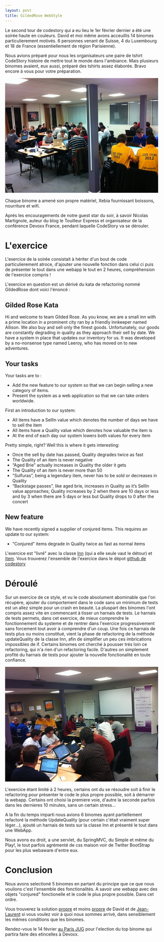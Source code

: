 ```yaml
---
layout: post
title: GildedRose WebStyle
---
```


Le second tour de codestory qui a eu lieu le 1er février dernier a été une soirée haute en couleurs.
David et moi même avons acceuillis 14 binomes particulierement motivés. 
6 personnes venant de Suisse, 4 du Luxembourg et 18 de France (essentiellement de région Parisienne).

Nous avions préparé pour nous les organisateurs une paire de tshirt CodeStory histoire de mettre tout le monde dans l'ambiance.
Mais plusieurs binomes avaient, eux aussi, préparé des tshirts assez élaborée. Bravo encore à vous pour votre préparation.

![tshirt1](/images/tshirt2.jpeg)

Chaque binome a amené son propre matériel, Xebia fournissant boissons, nourriture et wifi.

Aprés les encouragements de notre guest star du soir, à savoir Nicolas Martignole, auteur du blog le Touilleur Express et organisateur de la conférence Devoxx France, pendant laquelle CodeStory va se dérouler.

L'exercice
===========

L'exercice de la soirée consistait à hériter d'un bout de code particulierement atroce, d'ajouter une nouvelle fonction dans celui ci puis de présenter le tout dans une webapp le tout en 2 heures, compréhension de l'exercice compris !

L'exercice en question est un dérivé du kata de refactoring nommé GildedRose dont voici l'énoncé :


Gilded Rose Kata
-------------

Hi and welcome to team Gilded Rose. As you know, we are a small inn with a prime location in a prominent city ran by a friendly innkeeper named Allison. We also buy and sell only the finest goods. Unfortunately, our goods are constantly degrading in quality as they approach their sell by date. We have a system in place that updates our inventory for us. It was developed by a no-nonsense type named Leeroy, who has moved on to new adventures.

Your tasks
-------------

Your tasks are to :

* Add the new feature to our system so that we can begin selling a new category of items.
* Present the system as a web application so that we can take orders worldwide.

First an introduction to our system:

* All items have a SellIn value which denotes the number of days we have to sell the item
* All items have a Quality value which denotes how valuable the item is
* At the end of each day our system lowers both values for every item

Pretty simple, right? Well this is where it gets interesting:

* Once the sell by date has passed, Quality degrades twice as fast
* The Quality of an item is never negative
* “Aged Brie” actually increases in Quality the older it gets
* The Quality of an item is never more than 50
* “Sulfuras”, being a legendary item, never has to be sold or decreases in Quality
* “Backstage passes”, like aged brie, increases in Quality as it’s SellIn value approaches; Quality increases by 2 when there are 10 days or less and by 3 when there are 5 days or less but Quality drops to 0 after the concert

New feature
-------------
We have recently signed a supplier of conjured items. This requires an update to our system:

* “Conjured” items degrade in Quality twice as fast as normal items


L'exercice est "livré" avec la classe [Inn](https://github.com/dgageot/CodeStoryStep2/blob/master/src/main/java/fr/xebia/katas/gildedrose/Inn.java) (qui a elle seule vaut le détour) et [Item](https://github.com/dgageot/CodeStoryStep2/blob/master/src/main/java/fr/xebia/katas/gildedrose/Item.java).
Vous trouverez l'ensemble de l'exercice dans le dépot [github de codestory](https://github.com/dgageot/CodeStoryStep2)

Déroulé
=========
Sur un exercice de ce style, et vu le code absolument abominable que l'on récupère, ajouter du comportement dans le code sans un minimum de tests est un allez simple pour un crash en beauté. La pluspart des binomes l'ont compris assez vite en commencant à tisser un harnais de tests.
Le harnais de tests permets, dans cet exercice, de mieux comprendre le fonctionnement du systeme et de rentrer dans l'exercice progressivement sans forcement tout avoir à comprendre d'un coup.
Une fois ce harnais de tests plus ou moins constitué, vient la phase de refactoring de la méthode updateQuality de la classe Inn, afin de simplifier un peu ces imbrications impossibles de if.
Certains binomes ont cherché à pousser trés loin ce refactoring, qui n'a rien d'un refactoring facile. D'autres on simplement profité du harnais de tests pour ajouter la nouvelle fonctionalité en toute confiance.

![tshirt2](/images/tshirt1.jpeg)

L'exercice étant limité à 2 heures, certains ont du se résoudre soit à finir le refactoring pour présenter le code le plus propre possible, soit à démarrer la webapp. Certains ont choisi la premiere voie, d'autre la seconde parfois dans les dernieres 10 minutes, sans un certain stress...

A la fin du temps imparti nous avions 6 binomes ayant partiellement refactoré la méthode UpdateQuality (pour certain c'était vraiment super léger...), ajouté un harnais de tests sur la classe Inn et présenté le tout dans une WebApp.

Nous avons eu droit, a une servlet, du SpringMVC, du Simple et même du Play!, le tout parfois agrémenté de css maison voir de Twitter BootStrap pour les plus webaware d'entre eux.

Conclusion
=========
Nous avons selectioné 5 binomes en partant du principe que ce que nous voulions c'est l'ensemble des fonctionalités. A savoir une webapp avec des objets "conjured" fonctionelle et le code le plus propre possible. Dans cet ordre.

Vous trouverez la solution [propre](https://github.com/dgageot/CodeStoryStep2/tree/David) et moins [propre](https://gist.github.com/1782268) de David et de [Jean-Laurent](https://github.com/jeanlaurent/CodeStoryStep2) si vous voulez voir à quoi nous sommes arrivé, dans sensiblement les mêmes conditions que les binomes.

Rendez-vous le 14 février [au Paris JUG](http://www.parisjug.org/xwiki/bin/view/Meeting/20120214) pour l'election du top binome qui partira faire des etincelles à Devoxx.

